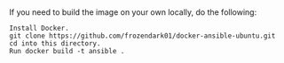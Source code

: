 
<br />
<br />
If you need to build the image on your own locally, do the following:

    Install Docker.
    git clone https://github.com/frozendark01/docker-ansible-ubuntu.git
    cd into this directory.
    Run docker build -t ansible .

